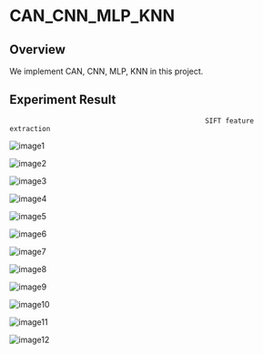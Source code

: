 # CAN_CNN_MLP_KNN

## Overview
We implement CAN, CNN, MLP, KNN in this project.

## Experiment Result
                                                    SIFT feature extraction
![image1](./images/1.PNG)

![image2](./images/2.png)

![image3](./images/3.PNG)

![image4](./images/4.PNG)

![image5](./images/5.PNG)

![image6](./images/6.PNG)

![image7](./images/7.PNG)

![image8](./images/8.PNG)

![image9](./images/9.PNG)

![image10](./images/10.PNG)

![image11](./images/11.PNG)

![image12](./images/12.PNG)
